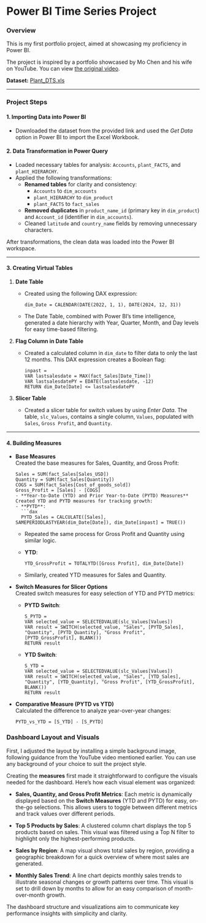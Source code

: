 # Power BI Time Series Project

### **Overview**
This is my first portfolio project, aimed at showcasing my proficiency in Power BI.

The project is inspired by a portfolio showcased by Mo Chen and his wife on YouTube. You can view [the original video](https://www.youtube.com/watch?v=BLxW9ZSuuVI&t=975s). 

**Dataset:** [Plant_DTS.xls](https://github.com/mochen862/power-bi-portfolio-project/blob/main/Plant_DTS.xls)

---

### **Project Steps**

#### **1. Importing Data into Power BI**
- Downloaded the dataset from the provided link and used the *Get Data* option in Power BI to import the Excel Workbook.

#### **2. Data Transformation in Power Query**
- Loaded necessary tables for analysis: `Accounts`, `plant_FACTS`, and `plant_HIERARCHY`.
- Applied the following transformations:
  - **Renamed tables** for clarity and consistency:
    - `Accounts` to `dim_accounts`
    - `plant_HIERARCHY` to `dim_product`
    - `plant_FACTS` to `fact_sales`
  - **Removed duplicates** in `product_name_id` (primary key in `dim_product`) and `Account_id` (identifier in `dim_accounts`).
  - Cleaned `latitude` and `country_name` fields by removing unnecessary characters.

After transformations, the clean data was loaded into the Power BI workspace.

---

#### **3. Creating Virtual Tables**
1. **Date Table**  
   - Created using the following DAX expression:
     ```dax
     dim_Date = CALENDAR(DATE(2022, 1, 1), DATE(2024, 12, 31))
     ```
   - The Date Table, combined with Power BI’s time intelligence, generated a date hierarchy with Year, Quarter, Month, and Day levels for easy time-based filtering.

2. **Flag Column in Date Table**  
   - Created a calculated column in `dim_date` to filter data to only the last 12 months. This DAX expression creates a Boolean flag:
     ```dax
     inpast = 
     VAR lastsalesdate = MAX(fact_Sales[Date_Time])
     VAR lastsalesdatePY = EDATE(lastsalesdate, -12)
     RETURN dim_Date[Date] <= lastsalesdatePY
     ```

3. **Slicer Table**  
   - Created a slicer table for switch values by using *Enter Data*. The table, `slc_Values`, contains a single column, `Values`, populated with `Sales`, `Gross Profit`, and `Quantity`.

---

#### **4. Building Measures**
- **Base Measures**  
   Created the base measures for Sales, Quantity, and Gross Profit:
   ```dax
   Sales = SUM(fact_Sales[Sales_USD])
   Quantity = SUM(fact_Sales[Quantity])
   COGS = SUM(fact_Sales[Cost_of_goods_sold])
   Gross_Profit = [Sales] - [COGS]
   - **Year-to-Date (YTD) and Prior Year-to-Date (PYTD) Measures**  
   Created YTD and PYTD measures for tracking growth:
   - **PYTD**:
     ```dax
     PYTD_Sales = CALCULATE([Sales], SAMEPERIODLASTYEAR(dim_Date[Date]), dim_Date[inpast] = TRUE())
     ```
   - Repeated the same process for Gross Profit and Quantity using similar logic.

   - **YTD**:
     ```dax
     YTD_GrossProfit = TOTALYTD([Gross Profit], dim_Date[Date])
     ```
   - Similarly, created YTD measures for Sales and Quantity.

- **Switch Measures for Slicer Options**  
   Created switch measures for easy selection of YTD and PYTD metrics:
   - **PYTD Switch**:
     ```dax
     S_PYTD = 
     VAR selected_value = SELECTEDVALUE(slc_Values[Values])
     VAR result = SWITCH(selected_value, "Sales", [PYTD_Sales], "Quantity", [PYTD_Quantity], "Gross Profit", [PYTD_GrossProfit], BLANK())
     RETURN result
     ```
   - **YTD Switch**:
     ```dax
     S_YTD = 
     VAR selected_value = SELECTEDVALUE(slc_Values[Values])
     VAR result = SWITCH(selected_value, "Sales", [YTD_Sales], "Quantity", [YTD_Quantity], "Gross Profit", [YTD_GrossProfit], BLANK())
     RETURN result
     ```

- **Comparative Measure (PYTD vs YTD)**  
   Calculated the difference to analyze year-over-year changes:
   ```dax
   PYTD_vs_YTD = [S_YTD] - [S_PYTD]

### Dashboard Layout and Visuals

First, I adjusted the layout by installing a simple background image, following guidance from the YouTube video mentioned earlier. You can use any background of your choice to suit the project style.

Creating the **measures** first made it straightforward to configure the visuals needed for the dashboard. Here’s how each visual element was organized:

- **Sales, Quantity, and Gross Profit Metrics**: 
  Each metric is dynamically displayed based on the **Switch Measures** (YTD and PYTD) for easy, on-the-go selections. This allows users to toggle between different metrics and track values over different periods.

- **Top 5 Products by Sales**:
  A clustered column chart displays the top 5 products based on sales. This visual was filtered using a Top N filter to highlight only the highest-performing products.

- **Sales by Region**:
  A map visual shows total sales by region, providing a geographic breakdown for a quick overview of where most sales are generated.

- **Monthly Sales Trend**:
  A line chart depicts monthly sales trends to illustrate seasonal changes or growth patterns over time. This visual is set to drill down by months to allow for an easy comparison of month-over-month growth.

The dashboard structure and visualizations aim to communicate key performance insights with simplicity and clarity.
